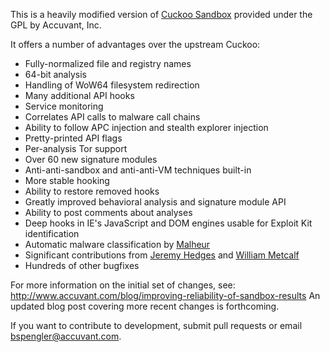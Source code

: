 This is a heavily modified version of [Cuckoo Sandbox](http://www.cuckoosandbox.org) provided under the GPL by Accuvant, Inc.

It offers a number of advantages over the upstream Cuckoo:
+ Fully-normalized file and registry names
+ 64-bit analysis
+ Handling of WoW64 filesystem redirection
+ Many additional API hooks
+ Service monitoring
+ Correlates API calls to malware call chains
+ Ability to follow APC injection and stealth explorer injection
+ Pretty-printed API flags
+ Per-analysis Tor support
+ Over 60 new signature modules
+ Anti-anti-sandbox and anti-anti-VM techniques built-in
+ More stable hooking
+ Ability to restore removed hooks
+ Greatly improved behavioral analysis and signature module API
+ Ability to post comments about analyses
+ Deep hooks in IE's JavaScript and DOM engines usable for Exploit Kit identification
+ Automatic malware classification by [Malheur](http://mlsec.org/malheur/)
+ Significant contributions from [Jeremy Hedges](https://github.com/killerinstinct/) and [William Metcalf](https://github.com/wmetcalf)
+ Hundreds of other bugfixes

For more information on the initial set of changes, see:
http://www.accuvant.com/blog/improving-reliability-of-sandbox-results
An updated blog post covering more recent changes is forthcoming.

If you want to contribute to development, submit pull requests or email bspengler@accuvant.com.